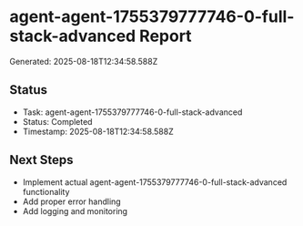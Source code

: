 # agent-agent-1755379777746-0-full-stack-advanced Report

Generated: 2025-08-18T12:34:58.588Z

## Status
- Task: agent-agent-1755379777746-0-full-stack-advanced
- Status: Completed
- Timestamp: 2025-08-18T12:34:58.588Z

## Next Steps
- Implement actual agent-agent-1755379777746-0-full-stack-advanced functionality
- Add proper error handling
- Add logging and monitoring
